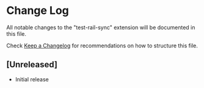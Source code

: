 # Change Log

All notable changes to the "test-rail-sync" extension will be documented in this file.

Check [Keep a Changelog](http://keepachangelog.com/) for recommendations on how to structure this file.

## [Unreleased]

- Initial release
